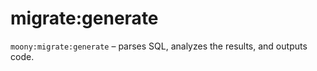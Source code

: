 # migrate:generate

`moony:migrate:generate` – parses SQL, analyzes the results, and outputs code.

<include from="links.topic" element-id="read_sqlc_docs"/>